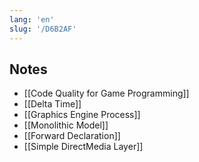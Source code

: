 ```yaml
---
lang: 'en'
slug: '/D6B2AF'
---
```


## Notes

- [[Code Quality for Game Programming]]
- [[Delta Time]]
- [[Graphics Engine Process]]
- [[Monolithic Model]]
- [[Forward Declaration]]
- [[Simple DirectMedia Layer]]
